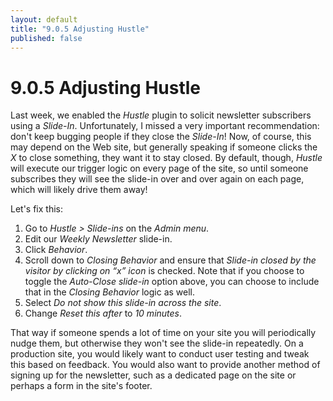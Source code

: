 ```yaml
---
layout: default
title: "9.0.5 Adjusting Hustle"
published: false
---
```


# 9.0.5 Adjusting Hustle

Last week, we enabled the _Hustle_ plugin to solicit newsletter subscribers using a _Slide-In_. Unfortunately, I missed a very important recommendation: don't keep bugging people if they close the _Slide-In_! Now, of course, this may depend on the Web site, but generally speaking if someone clicks the _X_ to close something, they want it to stay closed. By default, though, _Hustle_ will execute our trigger logic on every page of the site, so until someone subscribes they will see the slide-in over and over again on each page, which will likely drive them away!

Let's fix this:

1. Go to _Hustle > Slide-ins_ on the _Admin menu_.
2. Edit our _Weekly Newsletter_ slide-in.
3. Click _Behavior_.
4. Scroll down to _Closing Behavior_ and ensure that _Slide-in closed by the visitor by clicking on “x” icon_ is checked. Note that if you choose to toggle the _Auto-Close slide-in_ option above, you can choose to include that in the _Closing Behavior_ logic as well.
5. Select _Do not show this slide-in across the site_.
6. Change _Reset this after_ to _10 minutes_.

That way if someone spends a lot of time on your site you will periodically nudge them, but otherwise they won't see the slide-in repeatedly. On a production site, you would likely want to conduct user testing and tweak this based on feedback. You would also want to provide another method of signing up for the newsletter, such as a dedicated page on the site or perhaps a form in the site's footer.
